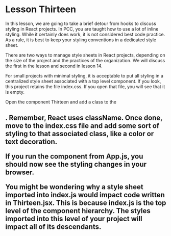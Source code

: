 # Lesson Thirteen

In this lesson, we are going to take a brief detour from hooks to discuss styling in React projects. In PCC, you are taught how to use a lot of inline styling. While it certainly does work, it is not considered best code practice. As a rule, it is best to keep your styling conventions in a dedicated style sheet.

There are two ways to manage style sheets in React projects, depending on the size of the project and the practices of the organization. We will discuss the first in the lesson and second in lesson 14. 

For small projects with minimal styling, it is acceptable to put all styling in a centralized style sheet associated with a top level component. If you look, this project retains the file index.css. If you open that file, you will see that it is empty.

Open the component Thirteen and add a class to the <h2>. Remember, React uses className. Once done, move to the index.css file and add some sort of styling to that associated class, like a color or text decoration.

If you run the component from App.js, you should now see the styling changes in your browser.

You might be wondering why a style sheet imported into index.js would impact code written in Thirteen.jsx. This is because index.js is the top level of the component hierarchy. The styles imported into this level of your project will impact all of its descendants.
